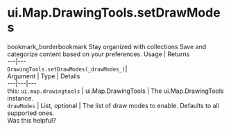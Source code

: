  
#  ui.Map.DrawingTools.setDrawModes
bookmark_borderbookmark Stay organized with collections  Save and categorize content based on your preferences.
Usage | Returns  
---|---  
`DrawingTools.setDrawModes(_drawModes_)`|   
Argument | Type | Details  
---|---|---  
this: `ui.map.drawingtools` | ui.Map.DrawingTools | The ui.Map.DrawingTools instance.  
`drawModes` | List<String>, optional | The list of draw modes to enable. Defaults to all supported ones.  
Was this helpful?

